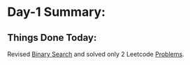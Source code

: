 # Day-1 Summary: 

## Things Done Today: 

Revised [Binary Search](https://youtu.be/f6UU7V3szVw "Binary Search") and solved only 2 Leetcode [Problems](100DaysOfCode/Code/Day-1/src/com/meet/).
